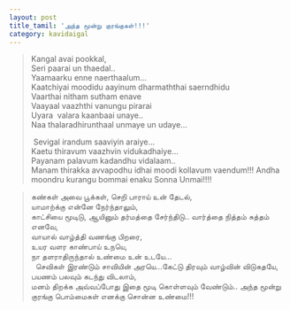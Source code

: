 ```yaml
---
layout: post
title_tamil: 'அந்த மூன்று குரங்குகள்!!!'
category: kavidaigal
---
```



> <div id="english-poem">Kangal avai pookkal,&nbsp;<br />Seri paarai un thaedal..&nbsp;<br />Yaamaarku enne naerthaalum...&nbsp;<br />Kaatchiyai moodidu aayinum dharmaththai saerndhidu
>
> <div>Vaarthai nitham sutham enave&nbsp;<br />Vaayaal vaazhthi vanungu pirarai&nbsp;<br />Uyara&nbsp; valara kaanbaai unaye..&nbsp;<br />Naa thalaradhirunthaal unmaye un udaye...
>
>&nbsp;Sevigal irandum saaviyin araiye...&nbsp;<br />Kaetu thiravum vaazhvin vidukadhaiye...&nbsp;<br />Payanam palavum kadandhu vidalaam..&nbsp;<br />Manam thirakka avvapodhu idhai moodi kollavum vaendum!!! Andha moondru kurangu bommai enaku Sonna Unmai!!!!</div>

> <div id="tamil-poem">கண்கள் அவை பூக்கள், செறி பாராய் உன் தேடல்,<br />யாமாற்க்கு என்னே நேர்ந்தாலும்,<br />காட்சியை மூடிடு, ஆயினும் தர்மத்தை சேர்ந்திடு.. வார்த்தை நித்தம் சுத்தம் எனவே,<br />வாயால் வாழ்த்தி வணங்கு பிறரை,<br />உயர வளர காண்பாய் உநயெ,<br />நா தளராதிருந்தால் உண்மை உன் உடயே...<br />&nbsp; செவிகள் இரண்டும் சாவியின் அரயெ...கேட்டு திரவும் வாழ்வின் விடுகதயே,<br />பயணம் பலவும் கடந்து விடலாம்,<br />மனம் திறக்க அவ்வப்போது இதை மூடி கொள்ளவும் வேண்டும்.. அந்த மூன்று குரங்கு பொம்மைகள் எனக்கு சொன்ன உண்மை!!!</div>